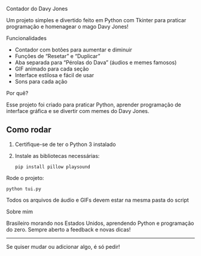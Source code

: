 Contador do Davy Jones

Um projeto simples e divertido feito em Python com Tkinter para praticar programação e homenagear o mago Davy Jones!

Funcionalidades

* Contador com botões para aumentar e diminuir
* Funções de “Resetar” e “Duplicar”
* Aba separada para “Pérolas do Dava” (áudios e memes famosos)
* GIF animado para cada seção
* Interface estilosa e fácil de usar
* Sons para cada ação

Por quê?

Esse projeto foi criado para praticar Python, aprender programação de interface gráfica e se divertir com memes do Davy Jones.

## Como rodar

1. Certifique-se de ter o Python 3 instalado
2. Instale as bibliotecas necessárias:

   ```
   pip install pillow playsound
   ```
Rode o projeto:

   ```
   python tui.py
   ```

Todos os arquivos de áudio e GIFs devem estar na mesma pasta do script

Sobre mim

Brasileiro morando nos Estados Unidos, aprendendo Python e programação do zero. Sempre aberto a feedback e novas dicas!

---

Se quiser mudar ou adicionar algo, é só pedir!
